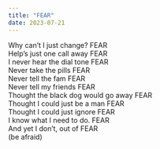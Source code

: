 ```yaml
---
title: "FEAR"
date: 2023-07-21
---
```


Why can’t I just change? FEAR\
Help’s just one call away FEAR\
I never hear the dial tone FEAR\
Never take the pills FEAR\
Never tell the fam FEAR\
Never tell my friends FEAR\
Thought the black dog would go away FEAR\
Thought I could just be a man FEAR\
Thought I could just ignore FEAR\
I know what I need to do. FEAR\
And yet I don’t, out of FEAR\
(be afraid)
